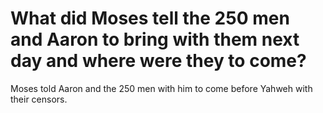 # What did Moses tell the 250 men and Aaron to bring with them next day and where were they to come?

Moses told Aaron and the 250 men with him to come before Yahweh with their censors.
